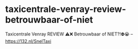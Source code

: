 # taxicentrale-venray-review-betrouwbaar-of-niet
Taxicentrale Venray REVIEW ⚠️❌ Betrouwbaar of NIET?!⛔️😭 – https://132.nl/SnelTaxi
